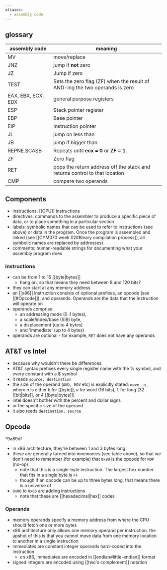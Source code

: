 ```yaml
---
aliases:
  - assembly code
---
```


## glossary
| assembly code | meaning |
| ---- | ---- |
| MV | move/replace |
| JNZ | jump if **not** zero |
| JZ | Jump if zero |
| TEST | Sets the zero flag (ZF) when the result of AND-ing the two operands is zero |
| EAX, EBX, ECX, EDX | general purpose registers |
| ESP | Stack pointer register |
| EBP | Base pointer |
| EIP | Instruction pointer |
| JL | jump on less than |
| JB | jump if bigger than |
| REPNE.SCASB | Repeats until **ecx = 0** or **ZF = 1**. |
| ZF | Zero flag |
| RET | pops the return address off the stack and returns control to that location |
| CMP | compare two operands |
## Components
- instructions: [[CPU]] instructions
- directives: commands to the assembler to produce a specific piece of data, or to place something in a particular section
- labels: symbolic names that can be used to refer to instructions (see above) or data in the program. Once the program is assembled and linked (see [[CYM070 week 02#Binary compilation process]], all symbolic names are replaced by addresses)
- comments: human-readable strings for documenting what your assembly program does
### instructions
- can be from 1 to 15 [[byte|bytes]]
	- hang on, so that means they need between 8 and 120 bits?
- they can start at any memory address
- an [[x86]] instruction consists of optional prefixes, an opcode (see [[#Opcode]]), and operands. Operands are the data that the instruction will operate on 
- operands comprise:
	- an addressing mode (0-1 bytes), 
	- a scale/index/base (SIB) byte, 
	- a displacement (up to 4 bytes)
	- and 'immediate' (up to 4 bytes)
- operands are optional - for example, `RET` does not have any operands
## AT&T vs Intel
- because why wouldn't there be differences
- AT&T syntax prefixes every single register name with the % symbol, and every constant with a $ symbol
- it reads `source, destination`
- the size of the operand (`AND, MOV` etc) is explicitly stated: `move _n_` where _n_ is either `b` for [[byte]], `w` for word (16 bits), `l` for long (32 [[bit|bits]], or 4 [[byte|bytes]])
- intel doesn't bother with the percent and dollar signs
- or the specific size of the operand
- it also reads `destination, source`

## Opcode

^9a89df

- in x86 architecture, they're between 1 and 3 bytes long
- these are generally turned into mnemonics (see table above), so that we don't need to remember (for example) that `0x90` is the opcode for `NOP` (no-op)
	- note that this is a single-byte instruction. The largest hex number that fits in a single byte is `FF`
	- though if an opcode can be up to three bytes long, that means there is a universe of 
- `0x00` to `0x05` are adding instructions
	- note that these are [[hexadecimal|hex]] codes
### Operands
- memory operands specify a memory address from where the CPU should fetch one or more bytes
- x86 architecture only allows one memory operand per instruction. the upshot of this is that you cannot move data from one memory location to another in a single instruction
- immediates are constant integer operands hard-coded into the instruction
	- on x86, immediates are encoded in [[endian#little-endian]] format
- signed integers are encoded using [[two's complement]] notation
